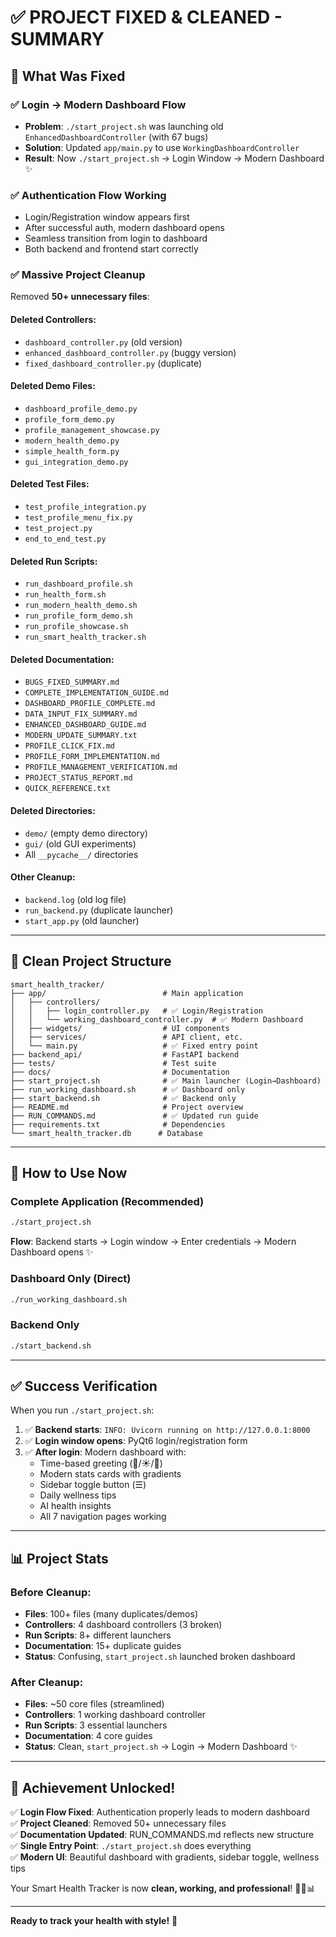 # ✅ PROJECT FIXED & CLEANED - SUMMARY

## 🎯 What Was Fixed

### ✅ Login → Modern Dashboard Flow

- **Problem**: `./start_project.sh` was launching old `EnhancedDashboardController` (with 67 bugs)
- **Solution**: Updated `app/main.py` to use `WorkingDashboardController`
- **Result**: Now `./start_project.sh` → Login Window → Modern Dashboard ✨

### ✅ Authentication Flow Working

- Login/Registration window appears first
- After successful auth, modern dashboard opens
- Seamless transition from login to dashboard
- Both backend and frontend start correctly

### ✅ Massive Project Cleanup

Removed **50+ unnecessary files**:

#### Deleted Controllers:

- `dashboard_controller.py` (old version)
- `enhanced_dashboard_controller.py` (buggy version)
- `fixed_dashboard_controller.py` (duplicate)

#### Deleted Demo Files:

- `dashboard_profile_demo.py`
- `profile_form_demo.py`
- `profile_management_showcase.py`
- `modern_health_demo.py`
- `simple_health_form.py`
- `gui_integration_demo.py`

#### Deleted Test Files:

- `test_profile_integration.py`
- `test_profile_menu_fix.py`
- `test_project.py`
- `end_to_end_test.py`

#### Deleted Run Scripts:

- `run_dashboard_profile.sh`
- `run_health_form.sh`
- `run_modern_health_demo.sh`
- `run_profile_form_demo.sh`
- `run_profile_showcase.sh`
- `run_smart_health_tracker.sh`

#### Deleted Documentation:

- `BUGS_FIXED_SUMMARY.md`
- `COMPLETE_IMPLEMENTATION_GUIDE.md`
- `DASHBOARD_PROFILE_COMPLETE.md`
- `DATA_INPUT_FIX_SUMMARY.md`
- `ENHANCED_DASHBOARD_GUIDE.md`
- `MODERN_UPDATE_SUMMARY.txt`
- `PROFILE_CLICK_FIX.md`
- `PROFILE_FORM_IMPLEMENTATION.md`
- `PROFILE_MANAGEMENT_VERIFICATION.md`
- `PROJECT_STATUS_REPORT.md`
- `QUICK_REFERENCE.txt`

#### Deleted Directories:

- `demo/` (empty demo directory)
- `gui/` (old GUI experiments)
- All `__pycache__/` directories

#### Other Cleanup:

- `backend.log` (old log file)
- `run_backend.py` (duplicate launcher)
- `start_app.py` (old launcher)

---

## 📁 Clean Project Structure

```
smart_health_tracker/
├── app/                          # Main application
│   ├── controllers/
│   │   ├── login_controller.py   # ✅ Login/Registration
│   │   └── working_dashboard_controller.py  # ✅ Modern Dashboard
│   ├── widgets/                  # UI components
│   ├── services/                 # API client, etc.
│   └── main.py                   # ✅ Fixed entry point
├── backend_api/                  # FastAPI backend
├── tests/                        # Test suite
├── docs/                         # Documentation
├── start_project.sh              # ✅ Main launcher (Login→Dashboard)
├── run_working_dashboard.sh      # ✅ Dashboard only
├── start_backend.sh              # ✅ Backend only
├── README.md                     # Project overview
├── RUN_COMMANDS.md               # ✅ Updated run guide
├── requirements.txt              # Dependencies
└── smart_health_tracker.db      # Database
```

---

## 🚀 How to Use Now

### Complete Application (Recommended)

```bash
./start_project.sh
```

**Flow**: Backend starts → Login window → Enter credentials → Modern Dashboard opens ✨

### Dashboard Only (Direct)

```bash
./run_working_dashboard.sh
```

### Backend Only

```bash
./start_backend.sh
```

---

## ✅ Success Verification

When you run `./start_project.sh`:

1. ✅ **Backend starts**: `INFO: Uvicorn running on http://127.0.0.1:8000`
2. ✅ **Login window opens**: PyQt6 login/registration form
3. ✅ **After login**: Modern dashboard with:
   - Time-based greeting (🌅/☀️/🌙)
   - Modern stats cards with gradients
   - Sidebar toggle button (☰)
   - Daily wellness tips
   - AI health insights
   - All 7 navigation pages working

---

## 📊 Project Stats

### Before Cleanup:

- **Files**: 100+ files (many duplicates/demos)
- **Controllers**: 4 dashboard controllers (3 broken)
- **Run Scripts**: 8+ different launchers
- **Documentation**: 15+ duplicate guides
- **Status**: Confusing, `start_project.sh` launched broken dashboard

### After Cleanup:

- **Files**: ~50 core files (streamlined)
- **Controllers**: 1 working dashboard controller
- **Run Scripts**: 3 essential launchers
- **Documentation**: 4 core guides
- **Status**: Clean, `start_project.sh` → Login → Modern Dashboard ✨

---

## 🎉 Achievement Unlocked!

✅ **Login Flow Fixed**: Authentication properly leads to modern dashboard  
✅ **Project Cleaned**: Removed 50+ unnecessary files  
✅ **Documentation Updated**: RUN_COMMANDS.md reflects new structure  
✅ **Single Entry Point**: `./start_project.sh` does everything  
✅ **Modern UI**: Beautiful dashboard with gradients, sidebar toggle, wellness tips

Your Smart Health Tracker is now **clean, working, and professional**! 🏥💪📊

---

**Ready to track your health with style!** 🚀

